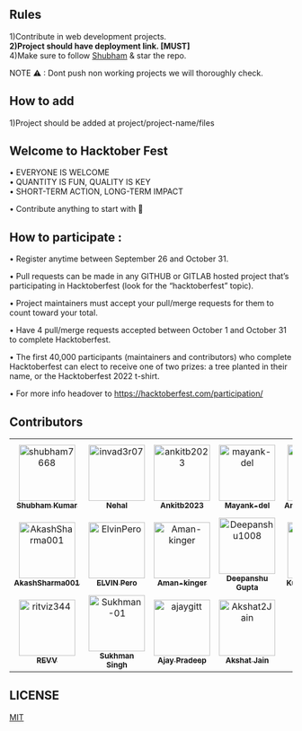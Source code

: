 ## Rules  

1)Contribute in web development projects.     
**2)Project should have deployment link. [MUST]**  
4)Make sure to follow [Shubham](https://github.com/shubham7668) & star the repo.     
  
NOTE ⚠ : Dont push non working projects we will thoroughly check.

## How to add  
1)Project should be added at project/project-name/files

## Welcome to Hacktober Fest 

• EVERYONE IS WELCOME    
• QUANTITY IS FUN, QUALITY IS KEY    
• SHORT-TERM ACTION, LONG-TERM IMPACT    

• Contribute anything to start with 🙌

## How to participate :  

• Register anytime between September 26 and October 31.

• Pull requests can be made in any GITHUB or GITLAB hosted project that’s participating in Hacktoberfest (look for the “hacktoberfest” topic).

• Project maintainers must accept your pull/merge requests for them to count toward your total.

• Have 4 pull/merge requests accepted between October 1 and October 31 to complete Hacktoberfest.

• The first 40,000 participants (maintainers and contributors) who complete Hacktoberfest can elect to receive one of two prizes: a tree planted in their name, or the   Hacktoberfest 2022 t-shirt.

• For more info headover to https://hacktoberfest.com/participation/

## Contributors

<!-- readme: contributors -start -->
<table>
<tr>
    <td align="center">
        <a href="https://github.com/shubham7668">
            <img src="https://avatars.githubusercontent.com/u/54644253?v=4" width="100;" alt="shubham7668"/>
            <br />
            <sub><b>Shubham Kumar</b></sub>
        </a>
    </td>
    <td align="center">
        <a href="https://github.com/invad3r07">
            <img src="https://avatars.githubusercontent.com/u/114834238?v=4" width="100;" alt="invad3r07"/>
            <br />
            <sub><b>Nehal</b></sub>
        </a>
    </td>
    <td align="center">
        <a href="https://github.com/ankitb2023">
            <img src="https://avatars.githubusercontent.com/u/105578036?v=4" width="100;" alt="ankitb2023"/>
            <br />
            <sub><b>Ankitb2023</b></sub>
        </a>
    </td>
    <td align="center">
        <a href="https://github.com/mayank-del">
            <img src="https://avatars.githubusercontent.com/u/82238106?v=4" width="100;" alt="mayank-del"/>
            <br />
            <sub><b>Mayank-del</b></sub>
        </a>
    </td>
    <td align="center">
        <a href="https://github.com/Anuragsurya318">
            <img src="https://avatars.githubusercontent.com/u/91601354?v=4" width="100;" alt="Anuragsurya318"/>
            <br />
            <sub><b>Anuragsurya318</b></sub>
        </a>
    </td>
    <td align="center">
        <a href="https://github.com/Yatndeep">
            <img src="https://avatars.githubusercontent.com/u/82487351?v=4" width="100;" alt="Yatndeep"/>
            <br />
            <sub><b>Yatndeep Dubey</b></sub>
        </a>
    </td></tr>
<tr>
    <td align="center">
        <a href="https://github.com/AkashSharma001">
            <img src="https://avatars.githubusercontent.com/u/97700368?v=4" width="100;" alt="AkashSharma001"/>
            <br />
            <sub><b>AkashSharma001</b></sub>
        </a>
    </td>
    <td align="center">
        <a href="https://github.com/ElvinPero">
            <img src="https://avatars.githubusercontent.com/u/101408574?v=4" width="100;" alt="ElvinPero"/>
            <br />
            <sub><b>ELVIN Pero</b></sub>
        </a>
    </td>
    <td align="center">
        <a href="https://github.com/Aman-kinger">
            <img src="https://avatars.githubusercontent.com/u/73296791?v=4" width="100;" alt="Aman-kinger"/>
            <br />
            <sub><b>Aman-kinger</b></sub>
        </a>
    </td>
    <td align="center">
        <a href="https://github.com/Deepanshu1008">
            <img src="https://avatars.githubusercontent.com/u/89475845?v=4" width="100;" alt="Deepanshu1008"/>
            <br />
            <sub><b>Deepanshu Gupta</b></sub>
        </a>
    </td>
    <td align="center">
        <a href="https://github.com/KunalAggarwal483">
            <img src="https://avatars.githubusercontent.com/u/66832364?v=4" width="100;" alt="KunalAggarwal483"/>
            <br />
            <sub><b>Kunal Aggarwal</b></sub>
        </a>
    </td>
    <td align="center">
        <a href="https://github.com/impranavtg">
            <img src="https://avatars.githubusercontent.com/u/83161133?v=4" width="100;" alt="impranavtg"/>
            <br />
            <sub><b>Pranav Tyagi</b></sub>
        </a>
    </td></tr>
<tr>
    <td align="center">
        <a href="https://github.com/ritviz344">
            <img src="https://avatars.githubusercontent.com/u/55100068?v=4" width="100;" alt="ritviz344"/>
            <br />
            <sub><b>REVV</b></sub>
        </a>
    </td>
    <td align="center">
        <a href="https://github.com/Sukhman-01">
            <img src="https://avatars.githubusercontent.com/u/74138570?v=4" width="100;" alt="Sukhman-01"/>
            <br />
            <sub><b>Sukhman Singh</b></sub>
        </a>
    </td>
    <td align="center">
        <a href="https://github.com/ajaygitt">
            <img src="https://avatars.githubusercontent.com/u/76237868?v=4" width="100;" alt="ajaygitt"/>
            <br />
            <sub><b>Ajay Pradeep</b></sub>
        </a>
    </td>
    <td align="center">
        <a href="https://github.com/Akshat2Jain">
            <img src="https://avatars.githubusercontent.com/u/101265586?v=4" width="100;" alt="Akshat2Jain"/>
            <br />
            <sub><b>Akshat Jain</b></sub>
        </a>
    </td></tr>
</table>
<!-- readme: contributors -end -->


## LICENSE
  
[MIT](https://github.com/shubham7668/potfolio/blob/main/LICENSE)
  
